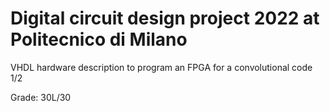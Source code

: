 # Digital circuit design project 2022 at Politecnico di Milano

VHDL hardware description to program an FPGA for a convolutional code 1/2

Grade: 30L/30
